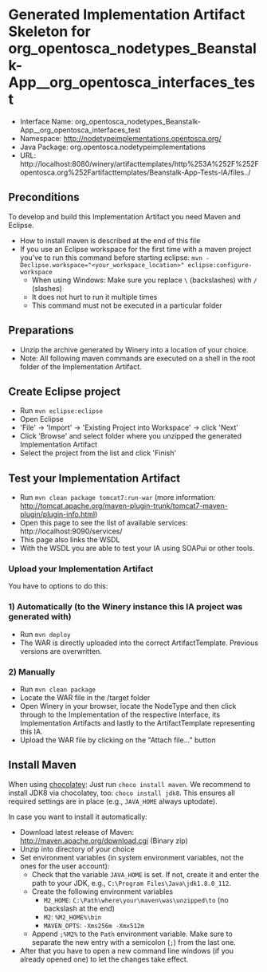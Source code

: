 # Generated Implementation Artifact Skeleton for org_opentosca_nodetypes_Beanstalk-App__org_opentosca_interfaces_test

* Interface Name: org_opentosca_nodetypes_Beanstalk-App__org_opentosca_interfaces_test
* Namespace: http://nodetypeimplementations.opentosca.org/
* Java Package: org.opentosca.nodetypeimplementations
* URL: http://localhost:8080/winery/artifacttemplates/http%253A%252F%252Fopentosca.org%252Fartifacttemplates/Beanstalk-App-Tests-IA/files../

## Preconditions
To develop and build this Implementation Artifact you need Maven and Eclipse.
- How to install maven is described at the end of this file
- If you use an Eclipse workspace for the first time with a maven project you've to run this command before starting eclipse:
  `mvn -Declipse.workspace="<your_workspace_location>" eclipse:configure-workspace`
  - When using Windows: Make sure you replace `\` (backslashes) with `/` (slashes)
  - It does not hurt to run it multiple times
  - This command must not be executed in a particular folder

## Preparations
- Unzip the archive generated by Winery into a location of your choice.
- Note: All following maven commands are executed on a shell in the root folder of the Implementation Artifact.

## Create Eclipse project
- Run `mvn eclipse:eclipse`
- Open Eclipse
- 'File' -> 'Import' -> 'Existing Project into Workspace' -> click 'Next'
- Click 'Browse' and select folder where you unzipped the generated Implementation Artifact
- Select the project from the list and click 'Finish'

## Test your Implementation Artifact
- Run `mvn clean package tomcat7:run-war`
 (more information: http://tomcat.apache.org/maven-plugin-trunk/tomcat7-maven-plugin/plugin-info.html)
- Open this page to see the list of available services: http://localhost:9090/services/
- This page also links the WSDL
- With the WSDL you are able to test your IA using SOAPui or other tools.

### Upload your Implementation Artifact
You have to options to do this:

### 1) Automatically (to the Winery instance this IA project was generated with)
- Run `mvn deploy`
- The WAR is directly uploaded into the correct ArtifactTemplate. Previous versions are overwritten.

### 2) Manually
- Run `mvn clean package`
- Locate the WAR file in the /target folder
- Open Winery in your browser, locate the NodeType and then click through to the Implementation of the respective Interface, its Implementation Artifacts and lastly to the ArtifactTemplate representing this IA.
- Upload the WAR file by clicking on the "Attach file..." button

## Install Maven
When using [chocolatey](https://chocolatey.org/): Just run `choco install maven`.
We recommend to install JDK8 via chocolatey, too: `choco install jdk8`.
This ensures all required settings are in place (e.g., `JAVA_HOME` always uptodate).

In case you want to install it automatically:
- Download latest release of Maven: http://maven.apache.org/download.cgi (Binary zip)
- Unzip into directory of your choice
- Set environment variables (in system environment variables, not the ones for the user account):
  - Check that the variable `JAVA_HOME` is set. If not, create it and enter the path to your JDK, e.g., `C:\Program Files\Java\jdk1.8.0_112`.
  - Create the following environment variables
    - `M2_HOME`: `C:\Path\where\your\maven\was\unzipped\to` (no backslash at the end)
    - `M2`: `%M2_HOME%\bin`
    - `MAVEN_OPTS`: `-Xms256m -Xmx512m`
  - Append `;%M2%` to the `Path` environment variable. Make sure to separate the new entry with a semicolon (`;`) from the last one.
- After that you have to open a new command line windows (if you already opened one) to let the changes take effect.
